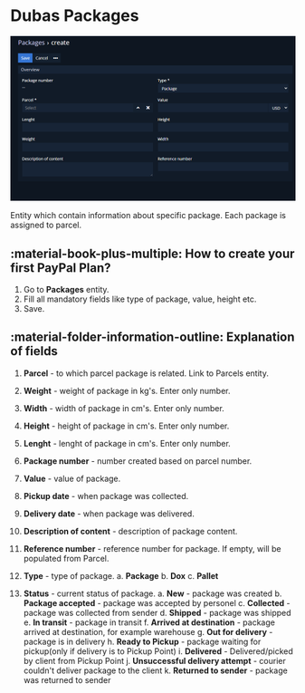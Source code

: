 # Dubas Packages
![Packages](../../images/shipping-manager/packages.png)

Entity which contain information about specific package. Each package is assigned to parcel.

## :material-book-plus-multiple: How to create your first PayPal Plan?
1.	Go to **Packages** entity.
2.	Fill all mandatory fields like type of package, value, height etc.
3.	Save.

## :material-folder-information-outline: Explanation of fields
1. **Parcel** - to which parcel package is related. Link to Parcels entity.
2. **Weight** - weight of package in kg's. Enter only number.
3. **Width** - width of package in cm's. Enter only number.
4. **Height** - height of package in cm's. Enter only number.
5. **Lenght** - lenght of package in cm's. Enter only number.
6. **Package number** - number created based on parcel number.
7. **Value** - value of package.
8. **Pickup date** - when package was collected.
9. **Delivery date** - when package was delivered.
10. **Description of content** - description of package content.
11. **Reference number** - reference number for package. If empty, will be populated from Parcel.
12. **Type** - type of package.
    a.	**Package**
    b.	**Dox**
    c.	**Pallet**

13. **Status** - current status of package.
    a.	**New** - package was created
    b.	**Package accepted** - package was accepted by personel
    c.	**Collected** - package was collected from sender
    d.	**Shipped** - package was shipped
    e.	**In transit** - package in transit
    f.	**Arrived at destination** - package arrived at destination, for example warehouse
    g.	**Out for delivery** - package is in delivery
    h.	**Ready to Pickup** - package waiting for pickup(only if delivery is to Pickup Point)
    i.	**Delivered** - Delivered/picked by client from Pickup Point
    j.	**Unsuccessful delivery attempt** - courier couldn't deliver package to the client
    k.	**Returned to sender** - package was returned to sender
